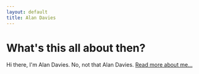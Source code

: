 ```yaml
---
layout: default
title: Alan Davies
---
```


<div class="blurb">
  <h1>What's this all about then?</h1>
  <p>Hi there, I'm Alan Davies.  No, not that Alan Davies. <a href="/about">Read more about me...</a></p>
</div>
